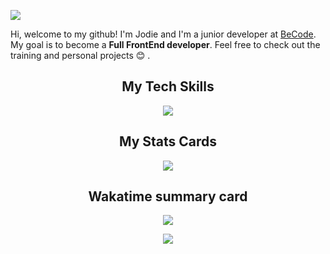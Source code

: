 
![](bannière.png)



Hi, welcome to my github! I'm Jodie and I'm a junior developer at [BeCode](https://becode.org/). My goal is to become a **Full FrontEnd developer**. 
Feel free to check out the training and personal projects :blush: .




<h2 align='center'>My Tech Skills</h2> 

<p align='center'>
    <img src="https://skillicons.dev/icons?i=vscode,html,css,sass,js"/>




<h2 align='center'>My Stats Cards</h2> 

<p align='center'>
<img src='https://github-readme-stats.vercel.app/api?username=JodieAddis&show_icons=true&theme=cobalt' al='Stats card of github'>
</p>

<!-- [![trophy](https://github-profile-trophy.vercel.app/?username=JodieAddis)](https://github.com/JodieAddis/github-profile-trophy) --> 


<h2 align='center'>Wakatime summary card</h2>

<p align='center'>
<img src='https://wakatime.com/badge/user/900a61a0-25c8-4e4f-9d41-fdf5a89c520c.svg'>

<p align='center'>
<img src="https://github-readme-stats.vercel.app/api/top-langs/?username=JodieAddis&layout=compact&theme=cobalt&langs_count=10&hide_title=true&hide_border=true&include_all_commits=true&count_private=true" /> 
</p>
